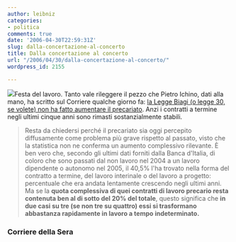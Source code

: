 ```yaml
---
author: leibniz
categories:
- politica
comments: true
date: '2006-04-30T22:59:31Z'
slug: dalla-concertazione-al-concerto
title: Dalla concertazione al concerto
url: "/2006/04/30/dalla-concertazione-al-concerto/"
wordpress_id: 2155

---
```

![](https://www.rainews24.rai.it/ran24/immagini/primomaggio_logo_2003.jpg)Festa del lavoro. Tanto vale rileggere il pezzo che Pietro Ichino, dati alla mano, ha scritto sul Corriere qualche giorno fa: [la Legge Biagi (o legge 30, se volete) non ha fatto aumentare il precariato](https://www.corriere.it/Primo_Piano/Economia/2006/04_Aprile/26/ichino.shtml). Anzi i contratti a termine negli ultimi cinque anni sono rimasti sostanzialmente stabili.


> Resta da chiedersi perché il precariato sia oggi percepito diffusamente come problema più grave rispetto al passato, visto che la statistica non ne conferma un aumento complessivo rilevante. È ben vero che, secondo gli ultimi dati forniti dalla Banca d'Italia, di coloro che sono passati dal non lavoro nel 2004 a un lavoro dipendente o autonomo nel 2005, il 40,5% l'ha trovato nella forma del contratto a termine, del lavoro interinale o del lavoro a progetto: percentuale che era andata lentamente crescendo negli ultimi anni. Ma se la **quota complessiva di quei contratti di lavoro precario resta contenuta ben al di sotto del 20% del totale**, questo significa che **in due casi su tre (se non tre su quattro) essi si trasformano abbastanza rapidamente in lavoro a tempo indeterminato.**




### Corriere della Sera
